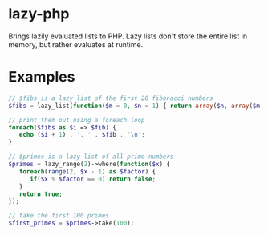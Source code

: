 lazy-php
========

Brings lazily evaluated lists to PHP. Lazy lists don't store the entire list in memory, but rather evaluates at runtime.

Examples
========

```php
// $fibs is a lazy list of the first 20 fibonacci numbers
$fibs = lazy_list(function($m = 0, $n = 1) { return array($n, array($m + $n)); }, 20);

// print them out using a foreach loop
foreach($fibs as $i => $fib) {
   echo ($i + 1) . '. ' . $fib . '\n';
}

// $primes is a lazy list of all prime numbers
$primes = lazy_range(2)->where(function($x) {
   foreach(range(2, $x - 1) as $factor) {
      if($x % $factor == 0) return false;
   }
   return true;
});

// take the first 100 primes
$first_primes = $primes->take(100);